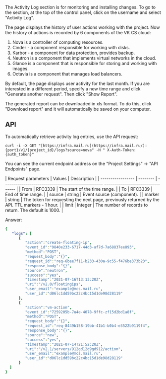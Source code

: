 The Activity Log section is for monitoring and installing changes. To go to the section, at the top of the control panel, click on the username and select "Activity Log".

The page displays the history of user actions working with the project. Now the history of actions is recorded by 6 components of the VK CS cloud:

1. Nova is a controller of computing resources.
2. Cinder - a component responsible for working with disks.
3. Karbor - a component for data protection, provides backup.
4. Neutron is a component that implements virtual networks in the cloud.
5. Glance is a component that is responsible for storing and working with images.
6. Octavia is a component that manages load balancers.

By default, the page displays user activity for the last month. If you are interested in a different period, specify a new time range and click "Generate another request". Then click "Show Report".

The generated report can be downloaded in xls format. To do this, click "Download report" and it will automatically be saved on your computer.

## API

To automatically retrieve activity log entries, use the API request:

```http
curl -i -X ​​GET "[https://infra.mail.ru](https://infra.mail.ru/):{port}/v1/{project_id}/logs?source=nova" -H " X-Auth-Token: {auth_token}"
```

You can see the current endpoint address on the "Project Settings" -> "API Endpoints" page.

| Request parameters | Values ​​| Description |
| ----------------- | -------- | -------------------------------------------------- --------------------------------- |
| From | RFC3339 | The start of the time range. |
| To | RFC3339 | End of time range. |
| source | string | Event source (component). |
| marker | string | The token for requesting the next page, previously returned by the API. TTL markers - 1 hour. |
| limit | Integer | The number of records to return. The default is 1000. |

Answer:

```yaml
{
   "logs": [
      {
         "action":"create-floating-ip",
         "event_id":"9840e233-6717-44d3-af7d-7a68837ee893",
         "method":"POST",
         "request_body":"{}",
         "request_id":"req-6bee7f11-b233-430a-9c55-f476be373b23",
         "response_body":"{}",
         "source":"neutron",
         "success":"yes",
         "timestamp":"2021-07-16T13:13:20Z",
         "uri":"/v2.0/floatingips",
         "user_email":"example@mcs.mail.ru",
         "user_id":"d06lc1dd59bc22c4bc15d1de98d28119"
      },
      {
         "action":"vm-action",
         "event_id":"7259205b-7u4e-4078-9ffc-zf15d2bd1a8f",
         "method":"POST",
         "request_body":"{}",
         "request_id":"req-8449b158-19bb-41b1-b0b4-e3522b9119f4",
         "response_body":"{}",
         "source":"new",
         "success":"yes",
         "timestamp":"2021-07-14T21:52:20Z",
         "uri":"/v2.1/servers/912gd12d9gd912/action",
         "user_email":"example@mcs.mail.ru",
         "user_id":"d06lc1dd59bc22c4bc15d1de98d28119"
      }
  ]
}
```
